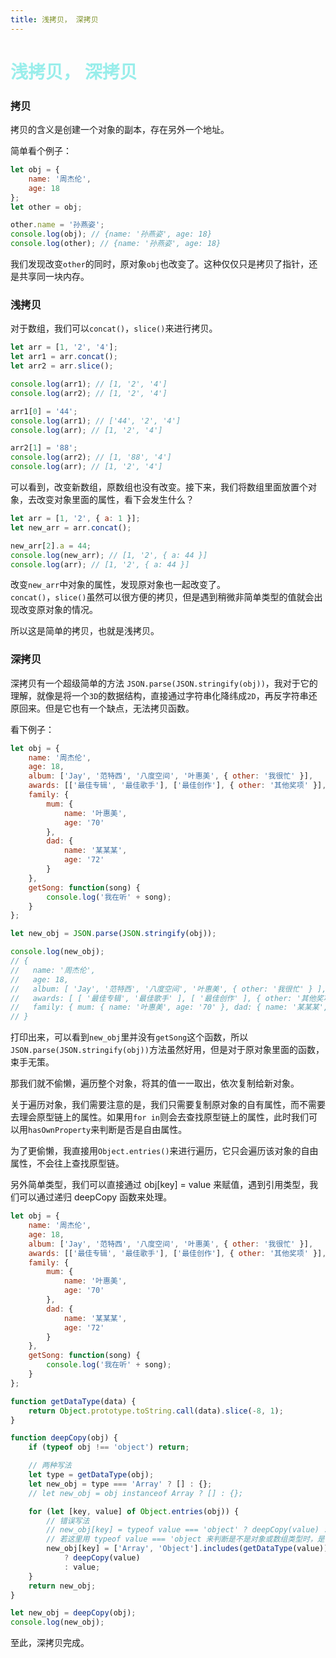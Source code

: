 ```yaml
---
title: 浅拷贝， 深拷贝
---
```


# <font color="#99EEEB">浅拷贝， 深拷贝</font>

### 拷贝

拷贝的含义是创建一个对象的副本，存在另外一个地址。

简单看个例子：

```js
let obj = {
    name: '周杰伦',
    age: 18
};
let other = obj;

other.name = '孙燕姿';
console.log(obj); // {name: '孙燕姿', age: 18}
console.log(other); // {name: '孙燕姿', age: 18}
```

我们发现改变`other`的同时，原对象`obj`也改变了。这种仅仅只是拷贝了指针，还是共享同一块内存。

### 浅拷贝

对于数组，我们可以`concat()`，`slice()`来进行拷贝。

```js
let arr = [1, '2', '4'];
let arr1 = arr.concat();
let arr2 = arr.slice();

console.log(arr1); // [1, '2', '4']
console.log(arr2); // [1, '2', '4']

arr1[0] = '44';
console.log(arr1); // ['44', '2', '4']
console.log(arr); // [1, '2', '4']

arr2[1] = '88';
console.log(arr2); // [1, '88', '4']
console.log(arr); // [1, '2', '4']
```

可以看到，改变新数组，原数组也没有改变。接下来，我们将数组里面放置个对象，去改变对象里面的属性，看下会发生什么？

```js
let arr = [1, '2', { a: 1 }];
let new_arr = arr.concat();

new_arr[2].a = 44;
console.log(new_arr); // [1, '2', { a: 44 }]
console.log(arr); // [1, '2', { a: 44 }]
```

改变`new_arr`中对象的属性，发现原对象也一起改变了。  
`concat()`，`slice()`虽然可以很方便的拷贝，但是遇到稍微非简单类型的值就会出现改变原对象的情况。

所以这是简单的拷贝，也就是浅拷贝。

### 深拷贝

深拷贝有一个超级简单的方法 `JSON.parse(JSON.stringify(obj))`，我对于它的理解，就像是将一个`3D`的数据结构，直接通过字符串化降纬成`2D`，再反字符串还原回来。但是它也有一个缺点，无法拷贝函数。

看下例子：

```js
let obj = {
    name: '周杰伦',
    age: 18,
    album: ['Jay', '范特西', '八度空间', '叶惠美', { other: '我很忙' }],
    awards: [['最佳专辑', '最佳歌手'], ['最佳创作'], { other: '其他奖项' }],
    family: {
        mum: {
            name: '叶惠美',
            age: '70'
        },
        dad: {
            name: '某某某',
            age: '72'
        }
    },
    getSong: function(song) {
        console.log('我在听' + song);
    }
};

let new_obj = JSON.parse(JSON.stringify(obj));

console.log(new_obj);
// {
//   name: '周杰伦',
//   age: 18,
//   album: [ 'Jay', '范特西', '八度空间', '叶惠美', { other: '我很忙' } ],
//   awards: [ [ '最佳专辑', '最佳歌手' ], [ '最佳创作' ], { other: '其他奖项' } ],
//   family: { mum: { name: '叶惠美', age: '70' }, dad: { name: '某某某', age: '72' } }
// }
```

打印出来，可以看到`new_obj`里并没有`getSong`这个函数，所以`JSON.parse(JSON.stringify(obj))`方法虽然好用，但是对于原对象里面的函数，束手无策。

那我们就不偷懒，遍历整个对象，将其的值一一取出，依次复制给新对象。

关于遍历对象，我们需要注意的是，我们只需要复制原对象的自有属性，而不需要去理会原型链上的属性。如果用`for in`则会去查找原型链上的属性，此时我们可以用`hasOwnProperty`来判断是否是自由属性。

为了更偷懒，我直接用`Object.entries()`来进行遍历，它只会遍历该对象的自由属性，不会往上查找原型链。

另外简单类型，我们可以直接通过 obj[key] = value 来赋值，遇到引用类型，我们可以通过递归 deepCopy 函数来处理。

```js
let obj = {
    name: '周杰伦',
    age: 18,
    album: ['Jay', '范特西', '八度空间', '叶惠美', { other: '我很忙' }],
    awards: [['最佳专辑', '最佳歌手'], ['最佳创作'], { other: '其他奖项' }],
    family: {
        mum: {
            name: '叶惠美',
            age: '70'
        },
        dad: {
            name: '某某某',
            age: '72'
        }
    },
    getSong: function(song) {
        console.log('我在听' + song);
    }
};

function getDataType(data) {
    return Object.prototype.toString.call(data).slice(-8, 1);
}

function deepCopy(obj) {
    if (typeof obj !== 'object') return;

    // 两种写法
    let type = getDataType(obj);
    let new_obj = type === 'Array' ? [] : {};
    // let new_obj = obj instanceof Array ? [] : {};

    for (let [key, value] of Object.entries(obj)) {
        // 错误写法
        // new_obj[key] = typeof value === 'object' ? deepCopy(value) : value;
        // 若这里用 typeof value === 'object 来判断是不是对象或数组类型时，是不合适的。因为遇到 new String('1')，或者 new Number(2)这种对象包装的基本类型，则会出现直接成{}的情况
        new_obj[key] = ['Array', 'Object'].includes(getDataType(value))
            ? deepCopy(value)
            : value;
    }
    return new_obj;
}

let new_obj = deepCopy(obj);
console.log(new_obj);
```

至此，深拷贝完成。
